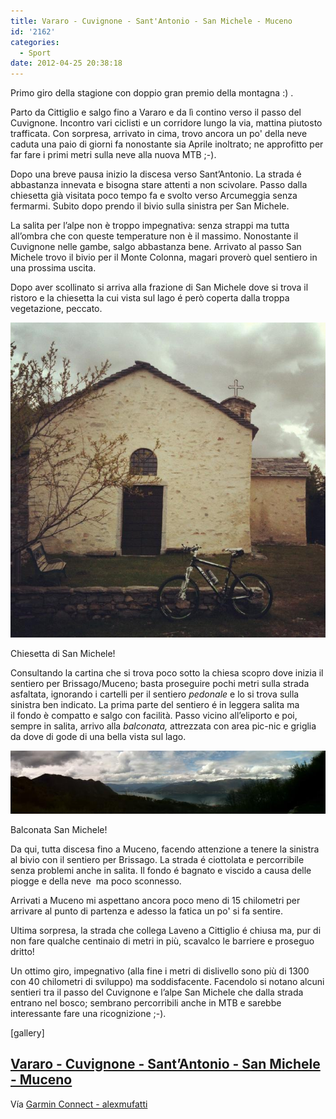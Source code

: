 ```yaml
---
title: Vararo - Cuvignone - Sant'Antonio - San Michele - Muceno
id: '2162'
categories:
  - Sport
date: 2012-04-25 20:38:18
---
```


Primo giro della stagione con doppio gran premio della montagna :) .

Parto da Cittiglio e salgo fino a Vararo e da lì contino verso il passo del Cuvignone. Incontro vari ciclisti e un corridore lungo la via, mattina piutosto trafficata. Con sorpresa, arrivato in cima, trovo ancora un po' della neve caduta una paio di giorni fa nonostante sia Aprile inoltrato; ne approfitto per far fare i primi metri sulla neve alla nuova MTB ;-).

Dopo una breve pausa inizio la discesa verso Sant’Antonio. La strada é abbastanza innevata e bisogna stare attenti a non scivolare. Passo dalla chiesetta già visitata poco tempo fa e svolto verso Arcumeggia senza fermarmi. Subito dopo prendo il bivio sulla sinistra per San Michele.

La salita per l’alpe non è troppo impegnativa: senza strappi ma tutta all’ombra che con queste temperature non è il massimo. Nonostante il Cuvignone nelle gambe, salgo abbastanza bene. Arrivato al passo San Michele trovo il bivio per il Monte Colonna, magari proverò quel sentiero in una prossima uscita.

Dopo aver scollinato si arriva alla frazione di San Michele dove si trova il ristoro e la chiesetta la cui vista sul lago é però coperta dalla troppa vegetazione, peccato.

![image](/images/2021/08/img_02311.jpg)

Chiesetta di San Michele!

Consultando la cartina che si trova poco sotto la chiesa scopro dove inizia il sentiero per Brissago/Muceno; basta proseguire pochi metri sulla strada asfaltata, ignorando i cartelli per il sentiero _pedonale_ e lo si trova sulla sinistra ben indicato. La prima parte del sentiero é in leggera salita ma il fondo è compatto e salgo con facilità. Passo vicino all’eliporto e poi, sempre in salita, arrivo alla _balconata,_ attrezzata con area pic-nic e griglia da dove di gode di una bella vista sul lago.

![image](/images/2021/08/IMG_0235.jpg)

Balconata San Michele!

Da qui, tutta discesa fino a Muceno, facendo attenzione a tenere la sinistra al bivio con il sentiero per Brissago. La strada é ciottolata e percorribile senza problemi anche in salita. Il fondo é bagnato e viscido a causa delle piogge e della neve  ma poco sconnesso.

Arrivati a Muceno mi aspettano ancora poco meno di 15 chilometri per arrivare al punto di partenza e adesso la fatica un po' si fa sentire.

Ultima sorpresa, la strada che collega Laveno a Cittiglio é chiusa ma, pur di non fare qualche centinaio di metri in più, scavalco le barriere e proseguo dritto!

Un ottimo giro, impegnativo (alla fine i metri di dislivello sono più di 1300 con 40 chilometri di sviluppo) ma soddisfacente. Facendolo si notano alcuni sentieri tra il passo del Cuvignone e l’alpe San Michele che dalla strada entrano nel bosco; sembrano percorribili anche in MTB e sarebbe interessante fare una ricognizione ;-).

\[gallery\]

## [Vararo - Cuvignone - Sant’Antonio - San Michele - Muceno](http://connect.garmin.com/activity/171633228)

Vía [Garmin Connect - alexmufatti](http://connect.garmin.com/explore?owner=alexmufatti)
